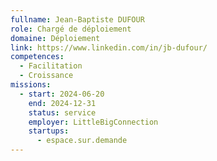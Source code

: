 ```yaml
---
fullname: Jean-Baptiste DUFOUR
role: Chargé de déploiement
domaine: Déploiement
link: https://www.linkedin.com/in/jb-dufour/
competences:
  - Facilitation
  - Croissance
missions:
  - start: 2024-06-20
    end: 2024-12-31
    status: service
    employer: LittleBigConnection
    startups:
      - espace.sur.demande
---
```

